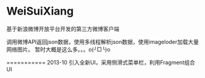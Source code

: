 WeiSuiXiang
===========
基于新浪微博开放平台开发的第三方微博客户端

调用微博API返回json数据，使用多线程解析json数据，使用imageloder加载大量网络图片。
暂时大概是这么多。。。o(╯□╰)o

===========
2013-10
引入全新UI，采用侧滑式菜单栏，利用Fragment组合UI 
